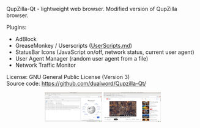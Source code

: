 QupZilla-Qt - lightweight web browser. Modified version of QupZilla browser.  

Plugins:
 - AdBlock
 - GreaseMonkey / Userscripts ([UserScripts.md](userscripts/))
 - StatusBar Icons (JavaScript on/off, network status, current user agent)
 - User Agent Manager (random user agent from a file)
 - Network Traffic Monitor

License: GNU General Public License (Version 3)  
Source code: https://github.com/dualword/Qupzilla-Qt/  

<p align="middle">
<img src="screenshot.png" width="150" alt="Network traffic monitor" title="Network traffic monitor"/>
<img src="youtube.png" width="150" alt="Youtube" title="Youtube"/>
</p>
